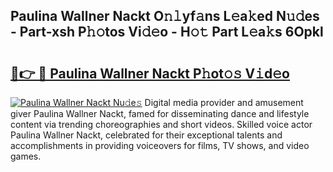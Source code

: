 ## Paulina Wallner Nackt O𝚗𝚕yf𝚊ns L𝚎a𝚔ed N𝚞𝚍es - Part-xsh P𝚑𝚘tos Vi𝚍𝚎o - H𝚘𝚝 Part L𝚎a𝚔s 6Opkl

# <h2><a href="http://kf91cq4.oniu.top/?m=Paulina+Wallner+Nackt">🔗👉 🔴 Paulina Wallner Nackt P𝚑ot𝚘𝚜 V𝚒d𝚎o</a></h2>

[![Paulina Wallner Nackt Nu𝚍e𝚜](https://i.imgur.com/0qMVB7G.gif)](http://kf91cq4.oniu.top/?m=Paulina+Wallner+Nackt)
Digital media provider and amusement giver Paulina Wallner Nackt, famed for disseminating dance and lifestyle content via trending choreographies and short videos. Skilled voice actor Paulina Wallner Nackt, celebrated for their exceptional talents and accomplishments in providing voiceovers for films, TV shows, and video games.  
